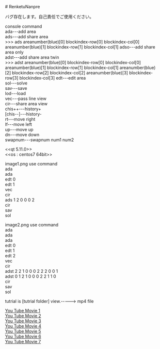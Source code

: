 <html># RenketuNanpre
  <body>
    <p>バグ存在します。自己責任でご使用ください。</p>
    <p>
console command<br>
  ada---add area<br>
  ads---add share area<br>
      >>> ads areanumber(blue)[0] blockindex-row[0] blockindex-col[0] areanumber(blue)[1] blockindex-row[1] blockindex-col[1]
  adso---add share area only<br>
  adst---add share area twin<br>
      >>> adst  areanumber(blue)[0] blockindex-row[0] blockindex-col[0] areanumber(blue)[1] blockindex-row[1] blockindex-col[1]  areanumber(blue)[2] blockindex-row[2] blockindex-col[2] areanumber(blue)[3] blockindex-row[3] blockindex-col[3]
  edt---edit area<br>
  sol---solve<br>
  sav---save<br>
  lod---load<br>
  vec---pass line view<br>
  cir---share area view<br>
  chis++---history+<br>
  [chis--]---history-<br>
  rt---move right<br>
  lf---move left<br>
  up---move up<br>
  dn---move down<br>
  swapnum---swapnum num1 num2<br>
  
  <<qt 5.11.0>><br>
<<os : centos7 64bit>><br>
  </p>
  <p>
  image1.png use command<br>
  ada<br>ada<br>
  edt 0<br>
  edt 1<br>
  vec<br>
  cir<br>
  ads 1 2 0 0 0 2<br>
  cir<br>
  sav<br>
  sol<br>
</p>
  <p>
  image2.png use command<br>
  ada<br>ada<br>ada<br>
  edt 0<br>
  edt 1<br>
  edt 2<br>
  vec<br>
  cir<br>
  adst 2 2 1 0 0 0 2 2 2 0 0 1<br>
  adst 0 1 2 1 0 0 0 2 2 1 1 0<br>
  cir<br>
  sav<br>
  sol<br>
</p>
<p>tutrial is [tutrial folder] view.-----> mp4 file
  </p>
  <a href="https://youtu.be/w3G-TwvInis">You Tube Movie 1</a><br>
<a href="https://youtu.be/syY4C6DuJMo">You Tube Movie 2</a><br>
<a href="https://youtu.be/gNiDehRTMgM">You Tube Movie 3</a><br>
<a href="https://youtu.be/P42UXjuqKVo">You Tube Movie 4</a><br>
<a href="https://youtu.be/FZ1VsWbIGLg">You Tube Movie 5</a><br>
<a href="https://youtu.be/1Wi1pNtTnDU">You Tube Movie 6</a><br>
<a href="https://youtu.be/9jmsIcNhs0s">You Tube Movie 7</a><br>
  </body>
</html>
